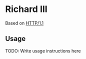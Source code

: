 # Richard III

Based on [HTTP/1.1](http://www.w3.org/Protocols/rfc2616/rfc2616-sec5.html)

## Usage

TODO: Write usage instructions here